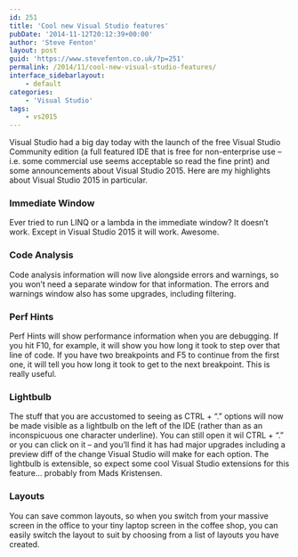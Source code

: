 ```yaml
---
id: 251
title: 'Cool new Visual Studio features'
pubDate: '2014-11-12T20:12:39+00:00'
author: 'Steve Fenton'
layout: post
guid: 'https://www.stevefenton.co.uk/?p=251'
permalink: /2014/11/cool-new-visual-studio-features/
interface_sidebarlayout:
    - default
categories:
    - 'Visual Studio'
tags:
    - vs2015
---
```


Visual Studio had a big day today with the launch of the free Visual Studio Community edition (a full featured IDE that is free for non-enterprise use – i.e. some commercial use seems acceptable so read the fine print) and some announcements about Visual Studio 2015. Here are my highlights about Visual Studio 2015 in particular.

### Immediate Window

Ever tried to run LINQ or a lambda in the immediate window? It doesn’t work. Except in Visual Studio 2015 it will work. Awesome.

### Code Analysis

Code analysis information will now live alongside errors and warnings, so you won’t need a separate window for that information. The errors and warnings window also has some upgrades, including filtering.

### Perf Hints

Perf Hints will show performance information when you are debugging. If you hit F10, for example, it will show you how long it took to step over that line of code. If you have two breakpoints and F5 to continue from the first one, it will tell you how long it took to get to the next breakpoint. This is really useful.

### Lightbulb

The stuff that you are accustomed to seeing as CTRL + “.” options will now be made visible as a lightbulb on the left of the IDE (rather than as an inconspicuous one character underline). You can still open it wil CTRL + “.” or you can click on it – and you’ll find it has had major upgrades including a preview diff of the change Visual Studio will make for each option. The lightbulb is extensible, so expect some cool Visual Studio extensions for this feature… probably from Mads Kristensen.

### Layouts

You can save common layouts, so when you switch from your massive screen in the office to your tiny laptop screen in the coffee shop, you can easily switch the layout to suit by choosing from a list of layouts you have created.